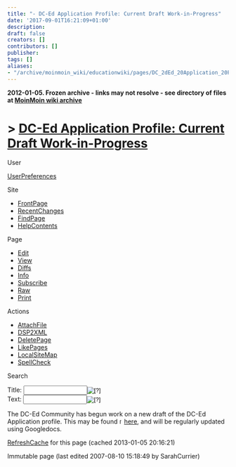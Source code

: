 ```yaml
---
title: "- DC-Ed Application Profile: Current Draft Work-in-Progress"
date: '2017-09-01T16:21:09+01:00'
description: 
draft: false
creators: []
contributors: []
publisher: 
tags: []
aliases:
- "/archive/moinmoin_wiki/educationwiki/pages/DC_2dEd_20Application_20Profile_3a_20Current_20Draft_20Work_2din_2dProgress.html"
---
```


**2012-01-05. Frozen archive - links may not resolve - see directory of files at [MoinMoin wiki archive](/moinmoin-wiki-archive/)**

# > [DC-Ed Application Profile: Current Draft Work-in-Progress](http://dublincore.org/educationwiki/DC_2dEd_20Application_20Profile_3a_20Current_20Draft_20Work_2din_2dProgress?action=fullsearch&value=DC-Ed+Application+Profile%3A+Current+Draft+Work-in-Progress&literal=1&case=1&context=40 "Click here to do a full-text search for this title")

User

 [UserPreferences](http://dublincore.org/educationwiki/UserPreferences)
  

Site

- [FrontPage](http://dublincore.org/educationwiki/FrontPage)
- [RecentChanges](http://dublincore.org/educationwiki/RecentChanges)
- [FindPage](http://dublincore.org/educationwiki/FindPage)
- [HelpContents](http://dublincore.org/educationwiki/HelpContents)

Page

- [Edit](http://dublincore.org/educationwiki/DC_2dEd_20Application_20Profile_3a_20Current_20Draft_20Work_2din_2dProgress?action=edit "Edit")
- [View](http://dublincore.org/educationwiki/DC_2dEd_20Application_20Profile_3a_20Current_20Draft_20Work_2din_2dProgress "View")
- [Diffs](http://dublincore.org/educationwiki/DC_2dEd_20Application_20Profile_3a_20Current_20Draft_20Work_2din_2dProgress?action=diff "Diffs")
- [Info](http://dublincore.org/educationwiki/DC_2dEd_20Application_20Profile_3a_20Current_20Draft_20Work_2din_2dProgress?action=info "Info")
- [Subscribe](http://dublincore.org/educationwiki/DC_2dEd_20Application_20Profile_3a_20Current_20Draft_20Work_2din_2dProgress?action=subscribe "Subscribe")
- [Raw](http://dublincore.org/educationwiki/DC_2dEd_20Application_20Profile_3a_20Current_20Draft_20Work_2din_2dProgress?action=raw "Raw")
- [Print](http://dublincore.org/educationwiki/DC_2dEd_20Application_20Profile_3a_20Current_20Draft_20Work_2din_2dProgress?action=print "Print")

Actions

- [AttachFile](http://dublincore.org/educationwiki/DC_2dEd_20Application_20Profile_3a_20Current_20Draft_20Work_2din_2dProgress?action=AttachFile)
- [DSP2XML](http://dublincore.org/educationwiki/DC_2dEd_20Application_20Profile_3a_20Current_20Draft_20Work_2din_2dProgress?action=DSP2XML)
- [DeletePage](http://dublincore.org/educationwiki/DC_2dEd_20Application_20Profile_3a_20Current_20Draft_20Work_2din_2dProgress?action=DeletePage)
- [LikePages](http://dublincore.org/educationwiki/DC_2dEd_20Application_20Profile_3a_20Current_20Draft_20Work_2din_2dProgress?action=LikePages)
- [LocalSiteMap](http://dublincore.org/educationwiki/DC_2dEd_20Application_20Profile_3a_20Current_20Draft_20Work_2din_2dProgress?action=LocalSiteMap)
- [SpellCheck](http://dublincore.org/educationwiki/DC_2dEd_20Application_20Profile_3a_20Current_20Draft_20Work_2din_2dProgress?action=SpellCheck)

Search

<form method="POST" action="/educationwiki/DC_2dEd_20Application_20Profile_3a_20Current_20Draft_20Work_2din_2dProgress">
<p>
<input name="action" value="inlinesearch" type="hidden">
<input name="context" value="40" type="hidden">
Title: <input name="text_title" size="15" maxlength="50" type="text"><input src="DC_2dEd_20Application_20Profile_3a_20Current_20Draft_20Work_2din_2dProgress_files/moin-search.png" name="button_title" alt="[?]" type="image"><br>Text: <input name="text_full" size="15" maxlength="50" type="text"><input src="DC_2dEd_20Application_20Profile_3a_20Current_20Draft_20Work_2din_2dProgress_files/moin-search.png" name="button_full" alt="[?]" type="image">
</p>
</form>

The DC-Ed Community has begun work on a new draft of the DC-Ed Application profile. This may be found [<img src="DC_2dEd_20Application_20Profile_3a_20Current_20Draft_20Work_2din_2dProgress_files/moin-www.png" alt="[WWW]" height="11" width="11">here](http://docs.google.com/Doc?id=dn8z3gs_38cgwkvv), and will be regularly updated using Googledocs. 

 [RefreshCache](http://dublincore.org/educationwiki/DC_2dEd_20Application_20Profile_3a_20Current_20Draft_20Work_2din_2dProgress?action=refresh&arena=Page.py&key=DC_2dEd_20Application_20Profile_3a_20Current_20Draft_20Work_2din_2dProgress.text_html) for this page (cached 2013-01-05 20:16:21)  

Immutable page (last edited 2007-08-10 15:18:49 by SarahCurrier)

